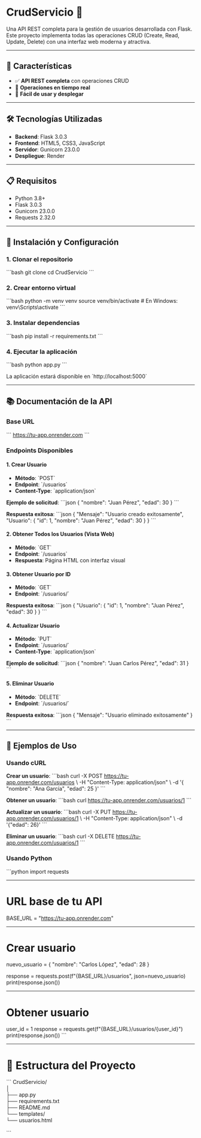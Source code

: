 # CrudServicio 🚀

Una API REST completa para la gestión de usuarios desarrollada con Flask. Este proyecto implementa todas las operaciones CRUD (Create, Read, Update, Delete) con una interfaz web moderna y atractiva.

---

## 🌟 Características

- ✅ **API REST completa** con operaciones CRUD
- 🔄 **Operaciones en tiempo real**
- 🎯 **Fácil de usar y desplegar**

---

## 🛠️ Tecnologías Utilizadas

- **Backend**: Flask 3.0.3
- **Frontend**: HTML5, CSS3, JavaScript
- **Servidor**: Gunicorn 23.0.0
- **Despliegue**: Render

---

## 📋 Requisitos

- Python 3.8+
- Flask 3.0.3
- Gunicorn 23.0.0
- Requests 2.32.0

---

## 🚀 Instalación y Configuración

### 1. Clonar el repositorio
\`\`\`bash
git clone <url-del-repositorio>
cd CrudServicio
\`\`\`

### 2. Crear entorno virtual
\`\`\`bash
python -m venv venv
source venv/bin/activate  # En Windows: venv\\Scripts\\activate
\`\`\`

### 3. Instalar dependencias
\`\`\`bash
pip install -r requirements.txt
\`\`\`

### 4. Ejecutar la aplicación
\`\`\`bash
python app.py
\`\`\`

La aplicación estará disponible en \`http://localhost:5000\`

---

## 📚 Documentación de la API

### Base URL
\`\`\`
https://tu-app.onrender.com
\`\`\`

### Endpoints Disponibles

#### 1. Crear Usuario
- **Método**: \`POST\`
- **Endpoint**: \`/usuarios\`
- **Content-Type**: \`application/json\`

**Ejemplo de solicitud**:
\`\`\`json
{
  "nombre": "Juan Pérez",
  "edad": 30
}
\`\`\`

**Respuesta exitosa**:
\`\`\`json
{
  "Mensaje": "Usuario creado exitosamente",
  "Usuario": {
    "id": 1,
    "nombre": "Juan Pérez",
    "edad": 30
  }
}
\`\`\`

#### 2. Obtener Todos los Usuarios (Vista Web)
- **Método**: \`GET\`
- **Endpoint**: \`/usuarios\`
- **Respuesta**: Página HTML con interfaz visual

#### 3. Obtener Usuario por ID
- **Método**: \`GET\`
- **Endpoint**: \`/usuarios/<id>\`

**Respuesta exitosa**:
\`\`\`json
{
  "Usuario": {
    "id": 1,
    "nombre": "Juan Pérez",
    "edad": 30
  }
}
\`\`\`

#### 4. Actualizar Usuario
- **Método**: \`PUT\`
- **Endpoint**: \`/usuarios/<id>\`
- **Content-Type**: \`application/json\`

**Ejemplo de solicitud**:
\`\`\`json
{
  "nombre": "Juan Carlos Pérez",
  "edad": 31
}
\`\`\`

#### 5. Eliminar Usuario
- **Método**: \`DELETE\`
- **Endpoint**: \`/usuarios/<id>\`

**Respuesta exitosa**:
\`\`\`json
{
  "Mensaje": "Usuario eliminado exitosamente"
}
\`\`\`

---

## 🎯 Ejemplos de Uso

### Usando cURL

**Crear un usuario**:
\`\`\`bash
curl -X POST https://tu-app.onrender.com/usuarios \\
  -H "Content-Type: application/json" \\
  -d '{
    "nombre": "Ana García",
    "edad": 25
  }'
\`\`\`

**Obtener un usuario**:
\`\`\`bash
curl https://tu-app.onrender.com/usuarios/1
\`\`\`

**Actualizar un usuario**:
\`\`\`bash
curl -X PUT https://tu-app.onrender.com/usuarios/1 \\
  -H "Content-Type: application/json" \\
  -d '{"edad": 26}'
\`\`\`

**Eliminar un usuario**:
\`\`\`bash
curl -X DELETE https://tu-app.onrender.com/usuarios/1
\`\`\`

### Usando Python

\`\`\`python
import requests

---

# URL base de tu API
BASE_URL = "https://tu-app.onrender.com"

---

# Crear usuario
nuevo_usuario = {
    "nombre": "Carlos López",
    "edad": 28
}

response = requests.post(f"{BASE_URL}/usuarios", json=nuevo_usuario)
print(response.json())

---

# Obtener usuario
user_id = 1
response = requests.get(f"{BASE_URL}/usuarios/{user_id}")
print(response.json())
\`\`\`

---

# 📁 Estructura del Proyecto

\`\`\`
CrudServicio/           <br> 
│                       <br>
├── app.py              <br>
├── requirements.txt    <br>
├── README.md           <br>
└── templates/          <br>
    └── usuarios.html   <br>  
\`\`\`
